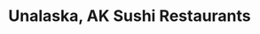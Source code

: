 ---
layout: city
title: Unalaska, AK Sushi Restaurants
permalink: /alaska/unalaska/
stateAbbr: AK
stateName: Alaska
cityName: Unalaska
---